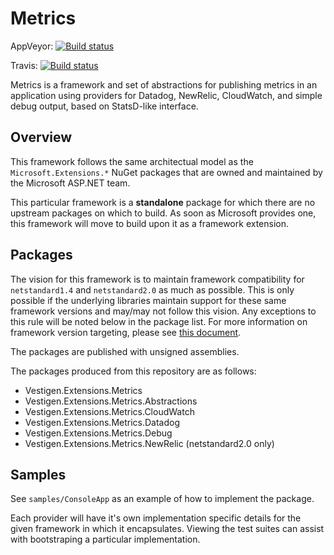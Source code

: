 Metrics
=======

AppVeyor: [![Build status](https://ci.appveyor.com/api/projects/status/f3r19qows4jnko2r/branch/master?svg=true)](https://ci.appveyor.com/project/wholroyd/vestigen-extensions-metrics/branch/master)

Travis:   [![Build status](https://api.travis-ci.org/VestigenLtd/vestigen-extensions-metrics.svg?branch=master)](https://ci.appveyor.com/project/wholroyd/vestigen-extensions-metrics/branch/master)

Metrics is a framework and set of abstractions for publishing metrics in an application using providers for Datadog, NewRelic, CloudWatch, and simple debug output, based on StatsD-like interface.

Overview
--------

This framework follows the same architectual model as the `Microsoft.Extensions.*` NuGet packages that are owned and maintained by the Microsoft ASP.NET team.

This particular framework is a **standalone** package for which there are no upstream packages on which to build. As soon as Microsoft provides one, this framework will move to build upon it as a framework extension.

Packages
--------

The vision for this framework is to maintain framework compatibility for `netstandard1.4` and `netstandard2.0` as much as possible. This is only possible if the underlying libraries maintain support for these same framework versions and may/may not follow this vision. Any exceptions to this rule will be noted below in the package list. For more information on framework version targeting, please see [this document](https://docs.microsoft.com/en-us/dotnet/standard/net-standard).

The packages are published with unsigned assemblies.

The packages produced from this repository are as follows:

- Vestigen.Extensions.Metrics
- Vestigen.Extensions.Metrics.Abstractions
- Vestigen.Extensions.Metrics.CloudWatch
- Vestigen.Extensions.Metrics.Datadog
- Vestigen.Extensions.Metrics.Debug
- Vestigen.Extensions.Metrics.NewRelic (netstandard2.0 only)

Samples
-------

See `samples/ConsoleApp` as an example of how to implement the package.

Each provider will have it's own implementation specific details for the given framework in which it encapsulates. Viewing the test suites can assist with bootstraping a particular implementation.
